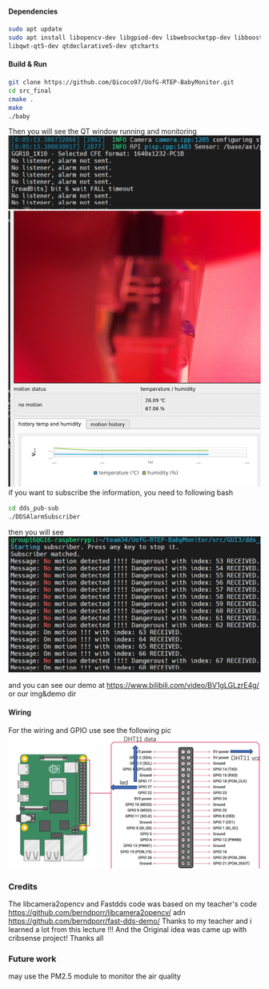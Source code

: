 #### Dependencies
``` bash
sudo apt update
sudo apt install libopencv-dev libgpiod-dev libwebsocketpp-dev libboost-all-dev libcamera-dev libfastcdr-dev libfastrtps-dev fastddsgen fastdds-tools
libqwt-qt5-dev qtdeclarative5-dev qtcharts
```

#### Build & Run
``` bash
git clone https://github.com/Qicoco97/UofG-RTEP-BabyMonitor.git
cd src_final 
cmake .
make
./baby
```
Then you will see the QT window running and monitoring
![](./img%26demo/Output.png)
![](./img%26demo/window.png)
if you want to subscribe the information, you need to following bash
``` bash
cd dds_pub-sub
./DDSAlarmSubscriber
```
then you will see
![](./img%26demo/Subscribe.png)

and you can see our demo at https://www.bilibili.com/video/BV1gLGLzrE4g/ or our img&demo dir

#### Wiring 
For the wiring and GPIO use see the following pic
![](./img%26demo/Wiring.png)


### Credits 
The libcamera2opencv and Fastdds code was based on my teacher's code https://github.com/berndporr/libcamera2opencv/ adn https://github.com/berndporr/fast-dds-demo/ Thanks to my teacher and i learned a lot from this lecture !!! And the Original idea was came up with cribsense project! Thanks all

### Future work
may use the PM2.5 module to monitor the air quality
